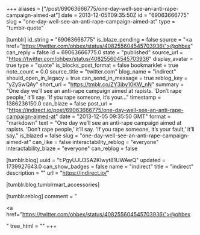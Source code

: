 +++
aliases = ["/post/69063666775/one-day-well-see-an-anti-rape-campaign-aimed-at"]
date = 2013-12-05T09:35:50Z
id = "69063666775"
slug = "one-day-well-see-an-anti-rape-campaign-aimed-at"
type = "tumblr-quote"

[tumblr]
id_string = "69063666775"
is_blaze_pending = false
source = "<a href=\"https://twitter.com/ohbex/status/408255604545703936\">@ohbex</a>"
can_reply = false
id = 69063666775.0
state = "published"
source_url = "https://twitter.com/ohbex/status/408255604545703936"
display_avatar = true
type = "quote"
is_blocks_post_format = false
bookmarklet = true
note_count = 0.0
source_title = "twitter.com"
blog_name = "indirect"
should_open_in_legacy = true
can_send_in_message = true
reblog_key = "yZySwQAy"
short_url = "https://tmblr.co/ZY3jby10KW_nN"
summary = "One day we’ll see an anti-rape campaign aimed at rapists. ‘Don’t rape people,’ it’ll say. 'If you rape someone, it’s your..."
timestamp = 1386236150.0
can_blaze = false
post_url = "https://indirect.io/post/69063666775/one-day-well-see-an-anti-rape-campaign-aimed-at"
date = "2013-12-05 09:35:50 GMT"
format = "markdown"
text = "One day we&rsquo;ll see an anti-rape campaign aimed at rapists. &lsquo;Don&rsquo;t rape people,&rsquo; it&rsquo;ll say. 'If you rape someone, it&rsquo;s your fault,&rsquo; it&rsquo;ll say."
is_blazed = false
slug = "one-day-well-see-an-anti-rape-campaign-aimed-at"
can_like = false
interactability_reblog = "everyone"
interactability_blaze = "everyone"
can_reblog = false

[tumblr.blog]
uuid = "t:PgyUJU3SA2Klwyt81UWAwQ"
updated = 1739927643.0
can_show_badges = false
name = "indirect"
title = "indirect"
description = ""
url = "https://indirect.io/"

[tumblr.blog.tumblrmart_accessories]

[tumblr.reblog]
comment = "<p><a href=\"https://twitter.com/ohbex/status/408255604545703936\">@ohbex</a></p>"
tree_html = ""
+++
